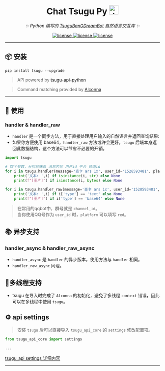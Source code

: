 
<h1 align="center"> Chat Tsugu Py <img src="./logo.jpg" width="30" width="30" height="30" alt="tmrn"/> </h1>


<div align="center">

_✨ Python 编写的 [TsuguBanGDreamBot](https://github.com/Yamamoto-2/tsugu-bangdream-bot?tab=readme-ov-file) 自然语言交互库  ✨_

</div>

<p align="center">
<a href="https://github.com/Yamamoto-2/tsugu-bangdream-bot">
    <img src="https://img.shields.io/badge/tsugubangdream bot - api-yellow" alt="license">
  </a>

<a href="https://github.com/kumoSleeping/tsugu-python-frontend?tab=MIT-1-ov-file">
    <img src="https://img.shields.io/github/license/kumoSleeping/tsugu-python-frontend" alt="license">
  </a>
<a href="https://pypi.org/project/tsugu/">
    <img src="https://img.shields.io/pypi/v/tsugu.svg" alt="license">
  </a>
</p>

---

## 📦 安装

```shell
pip install tsugu --upgrade
```

> API powered by  <a href="https://github.com/WindowsSov8forUs/tsugu-api-python?tab=readme-ov-file">tsugu-api-python</a>

> Command matching provided by <a href="https://github.com/ArcletProject/Alconna">Alconna</a>

***


## 📖 使用

### handler & handler_raw

- `handler` 是一个同步方法，用于直接处理用户输入的自然语言并返回查询结果:   
- 如果你方便使用 base64，`handler_raw` 方法或许会更好，`tsugu` 后端本身返回此数据结构，这个方法可以节省不必要的开销。
```python
import tsugu

# 四个参数，分别意味着 消息内容 用户id 平台 频道id
for i in tsugu.handler(message='查卡 ars 1x', user_id='1528593481', platform='red', channel_id='666808414'):
    print('文本: ',i) if isinstance(i, str) else None
    print(f"[图片]") if isinstance(i, bytes) else None

for i in tsugu.handler_raw(message='查卡 ars 1x', user_id='1528593481', platform='red', channel_id='666808414'):
    print('文本: ',i) if i['type'] == 'text' else None
    print(f"[图片]") if i['type'] == 'base64' else None
```


> 在常用的qqbot中，群号就是 `channel_id`。   
> 当你使用QQ号作为 `user_id` 时，`platform` 可以填写 `red`。   

## 📚 异步支持


### handler_async & handler_raw_async

- `handler_async` 是 `handler` 的异步版本，使用方法与 `handler` 相同。
- `handler_raw_async` 同理。


## 🧵多线程支持

- tsugu 在导入时完成了 `Alconna` 的初始化，避免了多线程 `context` 错误，因此可以在多线程中使用 `tsugu`。


## ⚙️ api settings

> 安装 `tsugu` 后可以直接导入 `tsugu_api_core` 的 `settings` 修改配置项。


```py 
from tsugu_api_core import settings

...
```

[tsugu_api settings 详细内容](https://github.com/WindowsSov8forUs/tsugu-api-python/blob/main/tsugu_api_core/settings.py)


---